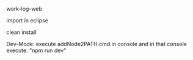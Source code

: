work-log-web

import in eclipse

clean install

Dev-Mode: execute addNode2PATH.cmd in console and in that console execute: "npm run dev"